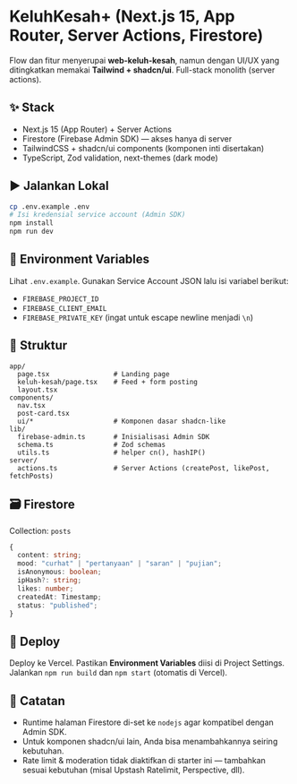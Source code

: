 # KeluhKesah+ (Next.js 15, App Router, Server Actions, Firestore)

Flow dan fitur menyerupai **web-keluh-kesah**, namun dengan UI/UX yang ditingkatkan memakai **Tailwind + shadcn/ui**. Full-stack monolith (server actions).

## ✨ Stack
- Next.js 15 (App Router) + Server Actions
- Firestore (Firebase Admin SDK) — akses hanya di server
- TailwindCSS + shadcn/ui components (komponen inti disertakan)
- TypeScript, Zod validation, next-themes (dark mode)

## ▶️ Jalankan Lokal
```bash
cp .env.example .env
# Isi kredensial service account (Admin SDK)
npm install
npm run dev
```

## 🔐 Environment Variables
Lihat `.env.example`. Gunakan Service Account JSON lalu isi variabel berikut:
- `FIREBASE_PROJECT_ID`
- `FIREBASE_CLIENT_EMAIL`
- `FIREBASE_PRIVATE_KEY` (ingat untuk escape newline menjadi `\n`)

## 🧱 Struktur
```
app/
  page.tsx                # Landing page
  keluh-kesah/page.tsx    # Feed + form posting
  layout.tsx
components/
  nav.tsx
  post-card.tsx
  ui/*                    # Komponen dasar shadcn-like
lib/
  firebase-admin.ts       # Inisialisasi Admin SDK
  schema.ts               # Zod schemas
  utils.ts                # helper cn(), hashIP()
server/
  actions.ts              # Server Actions (createPost, likePost, fetchPosts)
```

## 🗃️ Firestore
Collection: `posts`
```ts
{
  content: string;
  mood: "curhat" | "pertanyaan" | "saran" | "pujian";
  isAnonymous: boolean;
  ipHash?: string;
  likes: number;
  createdAt: Timestamp;
  status: "published";
}
```

## 🚀 Deploy
Deploy ke Vercel. Pastikan **Environment Variables** diisi di Project Settings. Jalankan `npm run build` dan `npm start` (otomatis di Vercel).

## 🧩 Catatan
- Runtime halaman Firestore di-set ke `nodejs` agar kompatibel dengan Admin SDK.
- Untuk komponen shadcn/ui lain, Anda bisa menambahkannya seiring kebutuhan.
- Rate limit & moderation tidak diaktifkan di starter ini — tambahkan sesuai kebutuhan (misal Upstash Ratelimit, Perspective, dll).
